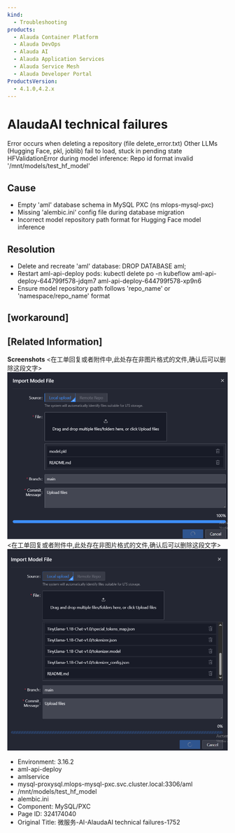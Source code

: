 ```yaml
---
kind:
  - Troubleshooting
products:
  - Alauda Container Platform
  - Alauda DevOps
  - Alauda AI
  - Alauda Application Services
  - Alauda Service Mesh
  - Alauda Developer Portal
ProductsVersion:
  - 4.1.0,4.2.x
---
```

<!-- A type of document that involves encountering a fault, diagnosing it, performing root cause analysis, and providing solutions. -->

# AlaudaAI technical failures

Error occurs when deleting a repository (file delete_error.txt) Other LLMs (Hugging Face, pkl, joblib) fail to load, stuck in pending state HFValidationError during model inference: Repo id format invalid '/mnt/models/test_hf_model'

## Cause
- Empty 'aml' database schema in MySQL PXC (ns mlops-mysql-pxc)
- Missing 'alembic.ini' config file during database migration
- Incorrect model repository path format for Hugging Face model inference

## Resolution
- Delete and recreate 'aml' database: DROP DATABASE aml;
- Restart aml-api-deploy pods: kubectl delete po -n kubeflow aml-api-deploy-644799f578-jdqm7 aml-api-deploy-644799f578-xp9n6
- Ensure model repository path follows 'repo_name' or 'namespace/repo_name' format

## [workaround]

## [Related Information]
**Screenshots**
<在工单回复或者附件中,此处存在非图片格式的文件,确认后可以删除这段文字>![](assets/wei-fu-wu-ai-alaudaai-technical-failures-1752/1752057804_99781_8ca1ef_img_2.png)<在工单回复或者附件中,此处存在非图片格式的文件,确认后可以删除这段文字>![](assets/wei-fu-wu-ai-alaudaai-technical-failures-1752/1752057804_99781_d509b5_img_1.png)
- Environment: 3.16.2
- aml-api-deploy
- amlservice
- mysql-proxysql.mlops-mysql-pxc.svc.cluster.local:3306/aml
- /mnt/models/test_hf_model
- alembic.ini
- Component: MySQL/PXC
- Page ID: 324174040
- Original Title: 微服务-AI-AlaudaAI technical failures-1752

